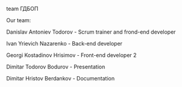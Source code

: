 team ГДБОП

Our team:

Danislav Antoniev Todorov - Scrum trainer and frond-end developer

Ivan Yrievich Nazarenko - Back-end developer

Georgi Kostadinov Hrisimov - Front-end developer 2

Dimitar Todorov Bodurov - Presentation

Dimitar Hristov Berdankov - Documentation
